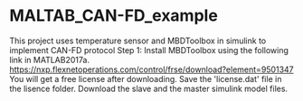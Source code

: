 # MALTAB_CAN-FD_example
This project uses temperature sensor and MBDToolbox in simulink to implement CAN-FD protocol
Step 1: Install MBDToolbox using the following link in MATLAB2017a.
https://nxp.flexnetoperations.com/control/frse/download?element=9501347
You will get a free license after downloading. Save the 'license.dat' file in the lisence folder.
Download the slave and the master simulink model files.
